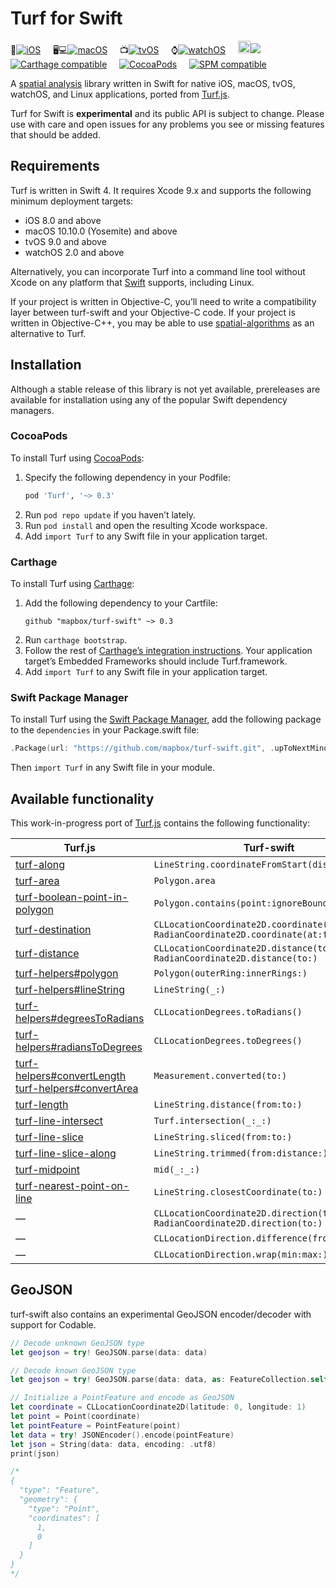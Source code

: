 # Turf for Swift 

📱[![iOS](https://app.bitrise.io/app/49f5bcca71bf6c8d/status.svg?token=SzGBTkEtxsbuAnbcF9MTog&branch=master)](https://www.bitrise.io/app/49f5bcca71bf6c8d) &nbsp;&nbsp;&nbsp;
🖥💻[![macOS](https://app.bitrise.io/app/b72273651db53613/status.svg?token=ODv2UnyAHoOxV8APATEBFw&branch=master)](https://www.bitrise.io/app/b72273651db53613) &nbsp;&nbsp;&nbsp;
📺[![tvOS](https://app.bitrise.io/app/0b037542c2395ffb/status.svg?token=yOtMqbu-5bj8grB1Jmoefg)](https://www.bitrise.io/app/0b037542c2395ffb) &nbsp;&nbsp;&nbsp;
⌚️[![watchOS](https://app.bitrise.io/app/0d4d611f02295183/status.svg?token=NiLB_E_0IvYYqV4Mj973TQ)](https://www.bitrise.io/app/0d4d611f02295183) &nbsp;&nbsp;&nbsp;
<img src="https://upload.wikimedia.org/wikipedia/commons/3/3c/TuxFlat.svg" width="20" alt="Linux">[![](https://api.travis-ci.org/mapbox/turf-swift.svg?branch=master)](https://travis-ci.org/mapbox/turf-swift)  
[![Carthage compatible](https://img.shields.io/badge/Carthage-compatible-4BC51D.svg?style=flat)](https://github.com/Carthage/Carthage) &nbsp;&nbsp;&nbsp;
[![CocoaPods](https://img.shields.io/cocoapods/v/Turf.svg)](http://cocoadocs.org/docsets/Turf/) &nbsp;&nbsp;&nbsp;
[![SPM compatible](https://img.shields.io/badge/SPM-compatible-4BC51D.svg?style=flat)](https://swift.org/package-manager/) &nbsp;&nbsp;&nbsp;

A [spatial analysis](http://en.wikipedia.org/wiki/Spatial_analysis) library written in Swift for native iOS, macOS, tvOS, watchOS, and Linux applications, ported from [Turf.js](https://github.com/Turfjs/turf/).

Turf for Swift is **experimental** and its public API is subject to change. Please use with care and open issues for any problems you see or missing features that should be added.

## Requirements

Turf is written in Swift 4. It requires Xcode 9.x and supports the following minimum deployment targets:

* iOS 8.0 and above
* macOS 10.10.0 (Yosemite) and above
* tvOS 9.0 and above
* watchOS 2.0 and above

Alternatively, you can incorporate Turf into a command line tool without Xcode on any platform that [Swift](https://swift.org/download/) supports, including Linux.

If your project is written in Objective-C, you’ll need to write a compatibility layer between turf-swift and your Objective-C code. If your project is written in Objective-C++, you may be able to use [spatial-algorithms](https://github.com/mapbox/spatial-algorithms/) as an alternative to Turf.

## Installation

Although a stable release of this library is not yet available, prereleases are available for installation using any of the popular Swift dependency managers.

### CocoaPods

To install Turf using [CocoaPods](https://cocoapods.org/):

1. Specify the following dependency in your Podfile:
   ```rb
   pod 'Turf', '~> 0.3'
   ```
1. Run `pod repo update` if you haven’t lately.
1. Run `pod install` and open the resulting Xcode workspace.
1. Add `import Turf` to any Swift file in your application target.

### Carthage

To install Turf using [Carthage](https://github.com/Carthage/Carthage/):

1. Add the following dependency to your Cartfile:
   ```
   github "mapbox/turf-swift" ~> 0.3
   ```
1. Run `carthage bootstrap`.
1. Follow the rest of [Carthage’s integration instructions](https://github.com/Carthage/Carthage#adding-frameworks-to-an-application). Your application target’s Embedded Frameworks should include Turf.framework.
1. Add `import Turf` to any Swift file in your application target.

### Swift Package Manager

To install Turf using the [Swift Package Manager](https://swift.org/package-manager/), add the following package to the `dependencies` in your Package.swift file:

```swift
.Package(url: "https://github.com/mapbox/turf-swift.git", .upToNextMinor(from: "0.2"))
```

Then `import Turf` in any Swift file in your module.


## Available functionality

This work-in-progress port of [Turf.js](https://github.com/Turfjs/turf/) contains the following functionality:

Turf.js | Turf-swift
----|----
[turf-along](https://github.com/Turfjs/turf/tree/master/packages/turf-along/) | `LineString.coordinateFromStart(distance:)`
[turf-area](https://github.com/Turfjs/turf/blob/master/packages/turf-area/) | `Polygon.area`
[turf-boolean-point-in-polygon](https://github.com/Turfjs/turf/tree/master/packages/turf-boolean-point-in-polygon) | `Polygon.contains(point:ignoreBoundary:)`
[turf-destination](https://github.com/Turfjs/turf/tree/master/packages/turf-destination/) | `CLLocationCoordinate2D.coordinate(at:facing:)`<br>`RadianCoordinate2D.coordinate(at:facing:)`
[turf-distance](https://github.com/Turfjs/turf/tree/master/packages/turf-distance/) | `CLLocationCoordinate2D.distance(to:)`<br>`RadianCoordinate2D.distance(to:)`
[turf-helpers#polygon](https://github.com/Turfjs/turf/tree/master/packages/turf-helpers/#polygon) | `Polygon(outerRing:innerRings:)`
[turf-helpers#lineString](https://github.com/Turfjs/turf/tree/master/packages/turf-helpers/#linestring) | `LineString(_:)`
[turf-helpers#degreesToRadians](https://github.com/Turfjs/turf/tree/master/packages/turf-helpers/#degreesToRadians) | `CLLocationDegrees.toRadians()`
[turf-helpers#radiansToDegrees](https://github.com/Turfjs/turf/tree/master/packages/turf-helpers/#radiansToDegrees) | `CLLocationDegrees.toDegrees()`
[turf-helpers#convertLength](https://github.com/Turfjs/turf/tree/master/packages/turf-helpers#convertlength)<br>[turf-helpers#convertArea](https://github.com/Turfjs/turf/tree/master/packages/turf-helpers#convertarea) | `Measurement.converted(to:)`
[turf-length](https://github.com/Turfjs/turf/tree/master/packages/turf-length/) | `LineString.distance(from:to:)`
[turf-line-intersect](https://github.com/Turfjs/turf/tree/master/packages/turf-line-intersect/) | `Turf.intersection(_:_:)`
[turf-line-slice](https://github.com/Turfjs/turf/tree/master/packages/turf-line-slice/) | `LineString.sliced(from:to:)`
[turf-line-slice-along](https://github.com/Turfjs/turf/tree/master/packages/turf-line-slice-along/) | `LineString.trimmed(from:distance:)`
[turf-midpoint](https://github.com/Turfjs/turf/blob/master/packages/turf-midpoint/index.js) | `mid(_:_:)`
[turf-nearest-point-on-line](https://github.com/Turfjs/turf/tree/master/packages/turf-nearest-point-on-line/) | `LineString.closestCoordinate(to:)`
— | `CLLocationCoordinate2D.direction(to:)`<br>`RadianCoordinate2D.direction(to:)`
— | `CLLocationDirection.difference(from:)`
— | `CLLocationDirection.wrap(min:max:)`


## GeoJSON

turf-swift also contains an experimental GeoJSON encoder/decoder with support for Codable.

```swift
// Decode unknown GeoJSON type
let geojson = try! GeoJSON.parse(data: data)

// Decode known GeoJSON type
let geojson = try! GeoJSON.parse(data: data, as: FeatureCollection.self)

// Initialize a PointFeature and encode as GeoJSON
let coordinate = CLLocationCoordinate2D(latitude: 0, longitude: 1)
let point = Point(coordinate)
let pointFeature = PointFeature(point)
let data = try! JSONEncoder().encode(pointFeature)
let json = String(data: data, encoding: .utf8)
print(json)

/*
{
  "type": "Feature",
  "geometry": {
    "type": "Point",
    "coordinates": [
      1,
      0
    ]
  }
}
*/

```
